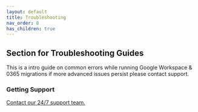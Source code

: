 ```yaml
---
layout: default
title: Troubleshooting
nav_order: 8
has_children: true
---
```


## Section for Troubleshooting Guides

This is a intro guide on common errors while running Google Workspace & 0365 migrations if more advanced issues persist please contact support.

### Getting Support
<a href="https://support.cloudm.io/hc/en-us/requests/new">Contact our 24/7 support team.</a>
